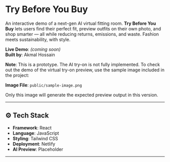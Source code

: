 # Try Before You Buy

An interactive demo of a next-gen AI virtual fitting room. **Try Before You Buy** lets users find their perfect fit, preview outfits on their own photo, and shop smarter — all while reducing returns, emissions, and waste. Fashion meets sustainability, with style.

**Live Demo**: _(coming soon)_  
**Built by**: Akmal Hossain

**Note**: This is a prototype. The AI try-on is not fully implemented.
To check out the demo of the virtual try-on preview, use the sample image included in the project:

**Image File**: `public/sample-image.png`

Only this image will generate the expected preview output in this version.

---

## ⚙️ Tech Stack

- **Framework**: React  
- **Language**: JavaScript  
- **Styling**: Tailwind CSS  
- **Deployment**: Netlify   
- **AI Preview**: Placeholder 

---

